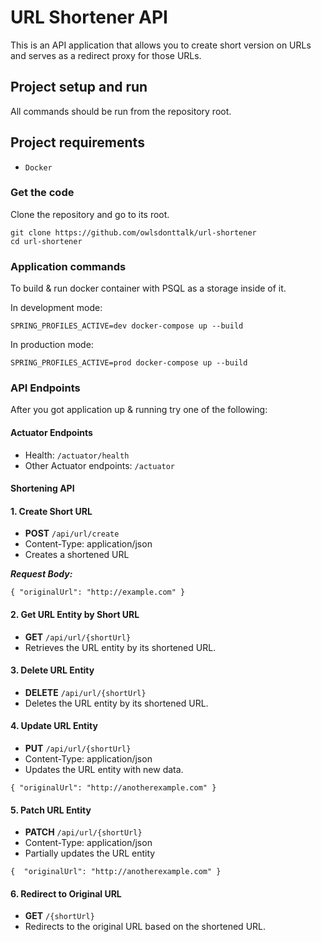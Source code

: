 # URL Shortener API
This is an API application that allows you to create short version on URLs and serves as a redirect proxy
for those URLs.  

## Project setup and run
All commands should be run from the repository root.

## Project requirements
- `Docker`

### Get the code
Clone the repository and go to its root.

```
git clone https://github.com/owlsdonttalk/url-shortener
cd url-shortener
```


### Application commands
To build & run docker container with PSQL as a storage inside of it.

In development mode: 
```
SPRING_PROFILES_ACTIVE=dev docker-compose up --build
```

In production mode: 
```
SPRING_PROFILES_ACTIVE=prod docker-compose up --build
```

### API Endpoints
After you got application up & running try one of the following:

#### Actuator Endpoints

- Health: `` /actuator/health ``
- Other Actuator endpoints: `` /actuator ``

#### Shortening API

#### 1. Create Short URL

- **POST** ```/api/url/create```
- Content-Type: application/json
- Creates a shortened URL

***Request Body:***
```
{ "originalUrl": "http://example.com" }
```
#### 2. Get URL Entity by Short URL

- **GET** ```/api/url/{shortUrl}```
- Retrieves the URL entity by its shortened URL.

#### 3. Delete URL Entity
- **DELETE** ```/api/url/{shortUrl}```
- Deletes the URL entity by its shortened URL.

#### 4. Update URL Entity
- **PUT** ```/api/url/{shortUrl}```
- Content-Type: application/json
- Updates the URL entity with new data.
```
{ "originalUrl": "http://anotherexample.com" }
```

#### 5. Patch URL Entity
- **PATCH** ```/api/url/{shortUrl}```
- Content-Type: application/json
- Partially updates the URL entity
```
{  "originalUrl": "http://anotherexample.com" }
```

#### 6. Redirect to Original URL
- **GET** ```/{shortUrl}```
- Redirects to the original URL based on the shortened URL.
